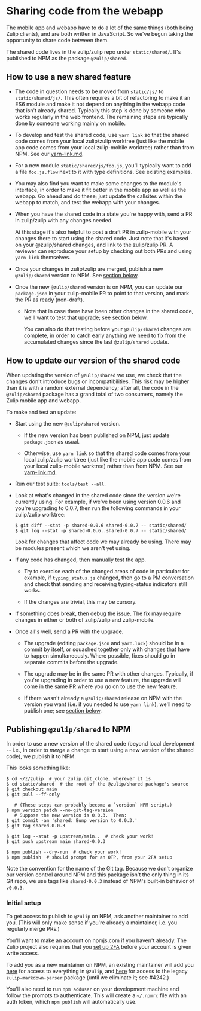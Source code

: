 # Sharing code from the webapp

The mobile app and webapp have to do a lot of the same things (both
being Zulip clients), and are both written in JavaScript.  So we've
begun taking the opportunity to share code between them.

The shared code lives in the zulip/zulip repo under `static/shared/`.
It's published to NPM as the package `@zulip/shared`.


## How to use a new shared feature

* The code in question needs to be moved from `static/js/` to
  `static/shared/js/`.  This often requires a bit of refactoring to
  make it an ES6 module and make it not depend on anything in the
  webapp code that isn't already shared.  Typically this step is done
  by someone who works regularly in the web frontend.  The remaining
  steps are typically done by someone working mainly on mobile.

* To develop and test the shared code, use `yarn link` so that the
  shared code comes from your local zulip/zulip worktree (just like
  the mobile app code comes from your local zulip-mobile worktree)
  rather than from NPM.  See our [yarn-link.md](yarn-link.md).

* For a new module `static/shared/js/foo.js`, you'll typically want to
  add a file `foo.js.flow` next to it with type definitions.  See
  existing examples.

* You may also find you want to make some changes to the module's
  interface, in order to make it fit better in the mobile app as well
  as the webapp.  Go ahead and do these; just update the callsites
  within the webapp to match, and test the webapp with your changes.

* When you have the shared code in a state you're happy with, send a
  PR in zulip/zulip with any changes needed.

  At this stage it's also helpful to post a draft PR in zulip-mobile
  with your changes there to start using the shared code.  Just note
  that it's based on your @zulip/shared changes, and link to the
  zulip/zulip PR.  A reviewer can reproduce your setup by checking out
  both PRs and using `yarn link` themselves.

* Once your changes in zulip/zulip are merged, publish a new
  `@zulip/shared` version to NPM.  See [section below](#publish).

* Once the new `@zulip/shared` version is on NPM, you can update our
  `package.json` in your zulip-mobile PR to point to that version, and
  mark the PR as ready (non-draft).

  * Note that in case there have been other changes in the shared
    code, we'll want to test that upgrade; see [section
    below](#update).

    You can also do that testing before your `@zulip/shared` changes
    are complete, in order to catch early anything we need to fix from
    the accumulated changes since the last `@zulip/shared` update.


<div id="update" />

## How to update our version of the shared code

When updating the version of `@zulip/shared` we use, we check that the
changes don't introduce bugs or incompatibilities.  This risk may be
higher than it is with a random external dependency; after all, the
code in the `@zulip/shared` package has a grand total of two
consumers, namely the Zulip mobile app and webapp.

To make and test an update:

* Start using the new `@zulip/shared` version.

  * If the new version has been published on NPM, just update
    `package.json` as usual.

  * Otherwise, use `yarn link` so that the shared code comes from your
    local zulip/zulip worktree (just like the mobile app code comes
    from your local zulip-mobile worktree) rather than from NPM.  See
    our [yarn-link.md](yarn-link.md).

* Run our test suite: `tools/test --all`.

* Look at what's changed in the shared code since the version we're
  currently using.  For example, if we've been using version 0.0.6 and
  you're upgrading to 0.0.7, then run the following commands in your
  zulip/zulip worktree:

      $ git diff --stat -p shared-0.0.6 shared-0.0.7 -- static/shared/
      $ git log --stat -p shared-0.0.6..shared-0.0.7 -- static/shared/

  Look for changes that affect code we may already be using.  There
  may be modules present which we aren't yet using.

* If any code has changed, then manually test the app.

  * Try to exercise each of the changed areas of code in particular:
    for example, if `typing_status.js` changed, then go to a PM
    conversation and check that sending and receiving typing-status
    indicators still works.

  * If the changes are trivial, this may be cursory.

* If something does break, then debug the issue.  The fix may require
  changes in either or both of zulip/zulip and zulip-mobile.

* Once all's well, send a PR with the upgrade.

  * The upgrade (editing `package.json` and `yarn.lock`) should be in
    a commit by itself, or squashed together only with changes that
    have to happen simultaneously.  Where possible, fixes should go in
    separate commits before the upgrade.

  * The upgrade may be in the same PR with other changes.  Typically,
    if you're upgrading in order to use a new feature, the upgrade
    will come in the same PR where you go on to use the new feature.

  * If there wasn't already a `@zulip/shared` release on NPM with the
    version you want (i.e. if you needed to use `yarn link`), we'll
    need to publish one; see [section below](#publish).


<div id="publish" />

## Publishing `@zulip/shared` to NPM

In order to use a new version of the shared code (beyond local
development -- i.e., in order to *merge* a change to start using a new
version of the shared code), we publish it to NPM.

This looks something like:
```
$ cd ~/z/zulip  # your zulip.git clone, wherever it is
$ cd static/shared  # the root of the @zulip/shared package's source
$ git checkout main
$ git pull --ff-only

   # (These steps can probably become a `version` NPM script.)
$ npm version patch --no-git-tag-version
   # Suppose the new version is 0.0.3.  Then:
$ git commit -am 'shared: Bump version to 0.0.3.'
$ git tag shared-0.0.3

$ git log --stat -p upstream/main..  # check your work!
$ git push upstream main shared-0.0.3

$ npm publish --dry-run  # check your work!
$ npm publish  # should prompt for an OTP, from your 2FA setup
```

Note the convention for the name of the Git tag.  Because we don't
organize our version control around NPM and this package isn't the
only thing in its Git repo, we use tags like `shared-0.0.3` instead of
NPM's built-in behavior of `v0.0.3`.


### Initial setup

To get access to publish to `@zulip` on NPM, ask another maintainer to
add you.  (This will only make sense if you're already a maintainer,
i.e. you regularly merge PRs.)

You'll want to make an account on npmjs.com if you haven't already.
The Zulip project also requires that you [set up 2FA][npm-docs-2fa]
before your account is given write access.

[npm-docs-2fa]: https://docs.npmjs.com/configuring-two-factor-authentication

To add you as a new maintainer on NPM, an existing maintainer will add
you [here][npm-zulip-team] for access to everything in `@zulip`, and
[here][npm-zulip-md-p-access] for access to the legacy
`zulip-markdown-parser` package (until we eliminate it; see
#4242.)

[npm-zulip-team]: https://www.npmjs.com/settings/zulip/teams/team/developers/users
[npm-zulip-md-p-access]: https://www.npmjs.com/package/zulip-markdown-parser/access

You'll also need to run `npm adduser` on your development machine and
follow the prompts to authenticate.  This will create a `~/.npmrc`
file with an auth token, which `npm publish` will automatically use.
